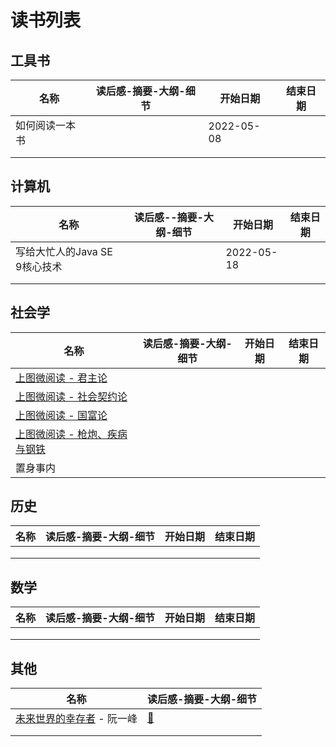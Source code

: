 # 读书列表

## 工具书

| 名称           | 读后感-摘要-大纲-细节 | 开始日期   | 结束日期 |
| -------------- | --------------------- | ---------- | -------- |
| 如何阅读一本书 |                       | 2022-05-08 |          |
|                |                       |            |          |
|                |                       |            |          |



## 计算机

| 名称                          | 读后感--摘要-大纲-细节 | 开始日期   | 结束日期 |
| ----------------------------- | ---------------------- | ---------- | -------- |
| 写给大忙人的Java SE 9核心技术 |                        | 2022-05-18 |          |
|                               |                        |            |          |
|                               |                        |            |          |



## 社会学

| 名称                                                         | 读后感-摘要-大纲-细节 | 开始日期 | 结束日期 |
| ------------------------------------------------------------ | --------------------- | -------- | -------- |
| [上图微阅读 - 君主论](https://e.library.sh.cn/epubReader2017/reader.htm?bookid=ShlibEpub_1532944779) |                       |          |          |
| [上图微阅读 - 社会契约论](https://e.library.sh.cn/epubReader2017/reader.htm?ref=newlib&bookid=ShlibEpub_1591758502) |                       |          |          |
| [上图微阅读 - 国富论](https://e.library.sh.cn/epubReader2017/reader.htm?ref=newlib&bookid=ShlibEpub_1591764819) |                       |          |          |
| [上图微阅读 - 枪炮、疾病与钢铁](https://e.library.sh.cn/epubReader2017/reader.htm?ref=newlib&bookid=ShlibEpub_1512706934) |                       |          |          |
| 置身事内                                                     |                       |          |          |

## 历史

| 名称 | 读后感-摘要-大纲-细节 | 开始日期 | 结束日期 |
| ---- | --------------------- | -------- | -------- |
|      |                       |          |          |
|      |                       |          |          |
|      |                       |          |          |



## 数学

| 名称 | 读后感-摘要-大纲-细节 | 开始日期 | 结束日期 |
| ---- | --------------------- | -------- | -------- |
|      |                       |          |          |
|      |                       |          |          |
|      |                       |          |          |



## 其他

| 名称                                                         | 读后感-摘要-大纲-细节 |
| ------------------------------------------------------------ | --------------------- |
| [未来世界的幸存者](http://www.ruanyifeng.com/survivor/index.html) - 阮一峰 | [:scroll:](./202201)  |
|                                                              |                       |
|                                                              |                       |




